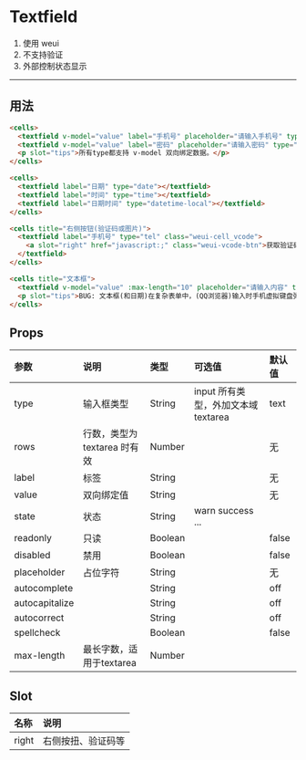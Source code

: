 # Textfield

>
1. 使用 weui
2. 不支持验证
3. 外部控制状态显示

----

## 用法

```html
<cells>
  <textfield v-model="value" label="手机号" placeholder="请输入手机号" type="tel"></textfield>
  <textfield v-model="value" label="密码" placeholder="请输入密码" type="password"></textfield>
  <p slot="tips">所有type都支持 v-model 双向绑定数据。</p>
</cells>

<cells>
  <textfield label="日期" type="date"></textfield>
  <textfield label="时间" type="time"></textfield>
  <textfield label="日期时间" type="datetime-local"></textfield>
</cells>

<cells title="右侧按钮(验证码或图片)">
  <textfield label="手机号" type="tel" class="weui-cell_vcode">
    <a slot="right" href="javascript:;" class="weui-vcode-btn">获取验证码</a>
  </textfield>
</cells>

<cells title="文本框">
  <textfield v-model="value" :max-length="10" placeholder="请输入内容" type="textarea" :rows="3"></textfield>
  <p slot="tips">BUG: 文本框(和日期)在复杂表单中，(QQ浏览器)输入时手机虚拟键盘弹出导致页面所有cells底线消失，在UC中直接不显示底线。这可能是cells/cell组件的问题</p>
</cells>
```

## Props
| 参数 | 说明 |	类型 | 可选值 | 默认值 |
| :---- | :---- | :---- | :---- | :---- |
| type | 输入框类型 | String | input 所有类型，外加文本域 textarea | text |
| rows | 行数，类型为 textarea 时有效 | Number |  | 无 |
| label | 标签 | String |  | 无 |
| value | 双向绑定值 | String |  | 无 |
| state | 状态 | String | warn success ... |  |
| readonly | 只读 | Boolean |  | false |
| disabled | 禁用 | Boolean |  | false |
| placeholder | 占位字符 | String |  | 无 |
| autocomplete |  | String |  | off |
| autocapitalize |  | String |  | off |
| autocorrect |  | String |  | off |
| spellcheck |  | Boolean |  | false |
| max-length | 最长字数，适用于textarea | Number |  |  |

## Slot
| 名称 | 说明 |
| :---- | :---- |
| right | 右侧按扭、验证码等 |
